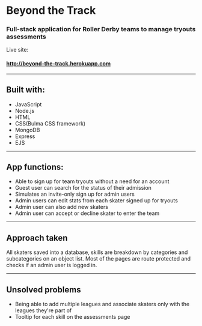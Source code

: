 # Beyond the Track
### Full-stack application for Roller Derby teams to manage tryouts assessments
Live site:
#### http://beyond-the-track.herokuapp.com

---

## Built with:
* JavaScript
* Node.js
* HTML
* CSS(Bulma CSS framework)
* MongoDB
* Express
* EJS

---

## App functions:
* Able to sign up for team tryouts without a need for an account
* Guest user can search for the status of their admission
* Simulates an invite-only sign up for admin users
* Admin users can edit stats from each skater signed up for tryouts
* Admin user can also add new skaters
* Admin user can accept or decline skater to enter the team

---

## Approach taken
All skaters saved into a database, skills are breakdown by categories and subcategories on an object list. Most of the pages are route protected and checks if an admin user is logged in.

---

## Unsolved problems
* Being able to add multiple leagues and associate skaters only with the leagues they're part of
* Tooltip for each skill on the assessments page
